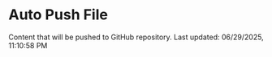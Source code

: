 # Auto Push File

Content that will be pushed to GitHub repository.
Last updated: 06/29/2025, 11:10:58 PM